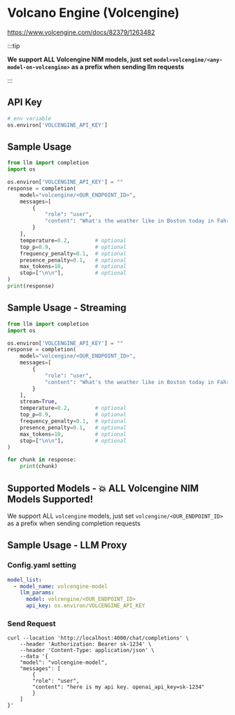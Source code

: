 # Volcano Engine (Volcengine)
https://www.volcengine.com/docs/82379/1263482

:::tip

**We support ALL Volcengine NIM models, just set `model=volcengine/<any-model-on-volcengine>` as a prefix when sending llm requests**

:::

## API Key
```python
# env variable
os.environ['VOLCENGINE_API_KEY']
```

## Sample Usage
```python
from llm import completion
import os

os.environ['VOLCENGINE_API_KEY'] = ""
response = completion(
    model="volcengine/<OUR_ENDPOINT_ID>",
    messages=[
        {
            "role": "user",
            "content": "What's the weather like in Boston today in Fahrenheit?",
        }
    ],
    temperature=0.2,        # optional
    top_p=0.9,              # optional
    frequency_penalty=0.1,  # optional
    presence_penalty=0.1,   # optional
    max_tokens=10,          # optional
    stop=["\n\n"],          # optional
)
print(response)
```

## Sample Usage - Streaming
```python
from llm import completion
import os

os.environ['VOLCENGINE_API_KEY'] = ""
response = completion(
    model="volcengine/<OUR_ENDPOINT_ID>",
    messages=[
        {
            "role": "user",
            "content": "What's the weather like in Boston today in Fahrenheit?",
        }
    ],
    stream=True,
    temperature=0.2,        # optional
    top_p=0.9,              # optional
    frequency_penalty=0.1,  # optional
    presence_penalty=0.1,   # optional
    max_tokens=10,          # optional
    stop=["\n\n"],          # optional
)

for chunk in response:
    print(chunk)
```


## Supported Models - 💥 ALL Volcengine NIM Models Supported!
We support ALL `volcengine` models, just set `volcengine/<OUR_ENDPOINT_ID>` as a prefix when sending completion requests

## Sample Usage - LLM Proxy

### Config.yaml setting

```yaml
model_list:
  - model_name: volcengine-model
    llm_params:
      model: volcengine/<OUR_ENDPOINT_ID>
      api_key: os.environ/VOLCENGINE_API_KEY
```

### Send Request

```shell
curl --location 'http://localhost:4000/chat/completions' \
    --header 'Authorization: Bearer sk-1234' \
    --header 'Content-Type: application/json' \
    --data '{
    "model": "volcengine-model",
    "messages": [
        {
        "role": "user",
        "content": "here is my api key. openai_api_key=sk-1234"
        }
    ]
}'
```